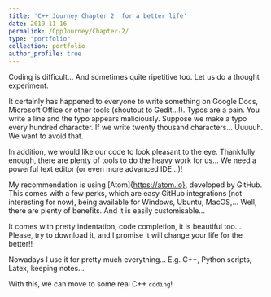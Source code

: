 ```yaml
---
title: 'C++ Journey Chapter 2: for a better life'
date: 2019-11-16
permalink: /CppJourney/Chapter-2/
type: "portfolio"
collection: portfolio  
author_profile: true
---
```


Coding is difficult...
And sometimes quite ripetitive too.
Let us do a thought experiment.

It certainly has happened to everyone to write something on Google Docs, Microsoft Office or other tools (shoutout to Gedit...!).
Typos are a pain. You write a line and the typo appears maliciously. Suppose we make a typo every hundred character. If we write 
twenty thousand characters... Uuuuuh. We want to avoid that. 

In addition, we would like our code to look pleasant to the eye.
Thankfully enough, there are plenty of tools to do the heavy work for us...
We need a powerful text editor (or even more advanced IDE...)!

My recommendation is using [Atom]{https://atom.io}, developed by GitHub.
This comes with a few perks, which are easy GitHub integrations (not interesting for now), being available for Windows, Ubuntu, MacOS,...
Well, there are plenty of benefits. And it is easily customisable...

It comes with pretty indentation, code completion, it is beautiful too...
Please, try to download it, and I promise it will change your life for the better!!

Nowadays I use it for pretty much everything...
E.g. C++, Python scripts, Latex, keeping notes...

With this, we can move to some real C++ `coding`!

